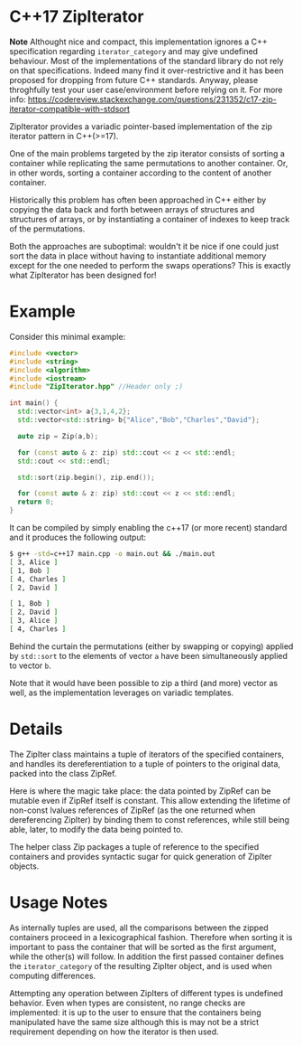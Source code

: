 # C++17 ZipIterator
**Note** Althought nice and compact, this implementation ignores a C++ specification regarding `iterator_category` and may give undefined behaviour. Most of the implementations of the standard library do not rely on that specifications. Indeed many find it over-restrictive and it has been proposed for dropping from future C++ standards. Anyway, please throghfully test your user case/environment before relying on it. For more info: https://codereview.stackexchange.com/questions/231352/c17-zip-iterator-compatible-with-stdsort

ZipIterator provides a variadic pointer-based implementation of the zip iterator pattern in C++(>=17).

One of the main problems targeted by the zip iterator consists of sorting a container while replicating the same permutations to another container. Or, in other words, sorting a container according to the content of another container.

Historically this problem has often been approached in C++ either by copying the data back and forth between arrays of structures and structures of arrays, or by instantiating a container of indexes to keep track of the permutations.

Both the approaches are suboptimal: wouldn't it be nice if one could just sort the data in place without having to instantiate additional memory except for the one needed to perform the swaps operations? This is exactly what ZipIterator has been designed for!

# Example
 Consider this minimal example:
```c++
#include <vector>
#include <string>
#include <algorithm>
#include <iostream>
#include "ZipIterator.hpp" //Header only ;)

int main() {
  std::vector<int> a{3,1,4,2};
  std::vector<std::string> b{"Alice","Bob","Charles","David"};

  auto zip = Zip(a,b);

  for (const auto & z: zip) std::cout << z << std::endl;
  std::cout << std::endl;

  std::sort(zip.begin(), zip.end());

  for (const auto & z: zip) std::cout << z << std::endl;
  return 0;
}
```
It can be compiled by simply enabling the c++17 (or more recent) standard and it produces the following output:
```bash
$ g++ -std=c++17 main.cpp -o main.out && ./main.out
[ 3, Alice ]
[ 1, Bob ]
[ 4, Charles ]
[ 2, David ]

[ 1, Bob ]
[ 2, David ]
[ 3, Alice ]
[ 4, Charles ]
```
Behind the curtain the permutations (either by swapping or copying) applied by `std::sort` to the elements of vector `a` have been simultaneously applied to vector `b`.

Note that it would have been possible to zip a third (and more) vector as well, as the implementation leverages on variadic templates.

# Details

The ZipIter class maintains a tuple of iterators of the specified containers, and handles its dereferentiation to a tuple of pointers to the original data, packed into the class ZipRef.

Here is where the magic take place: the data pointed by ZipRef can be mutable even if ZipRef itself is constant. This allow extending the lifetime of non-const lvalues references of ZipRef (as the one returned when dereferencing ZipIter) by binding them to const references, while still being able, later, to modify the data being pointed to.

The helper class Zip packages a tuple of reference to the specified containers and provides syntactic sugar for quick generation of ZipIter objects.

# Usage Notes

As internally tuples are used, all the comparisons between the zipped containers proceed in a lexicographical fashion. Therefore when sorting it is important to pass the container that will be sorted as the first argument, while the other(s) will follow. In addition the first passed container defines the `iterator_category` of the resulting ZipIter object, and is used when computing differences.

Attempting any operation between ZipIters of different types is undefined behavior.
Even when types are consistent, no range checks are implemented: it is up to the user to ensure that the containers being manipulated have the same size although this is may not be a strict requirement depending on how the iterator is then used.
